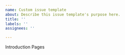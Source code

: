 ```yaml
---
name: Custom issue template
about: Describe this issue template's purpose here.
title: ''
labels: ''
assignees: ''

---
```


Introduction
Pages
